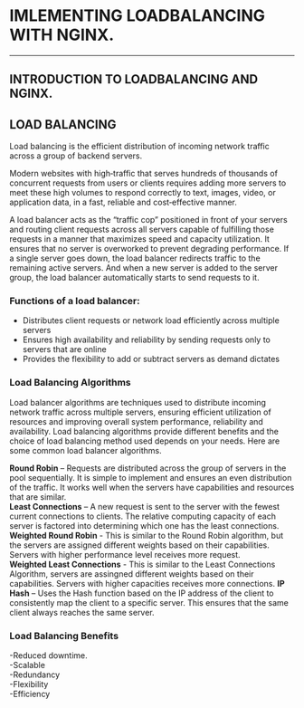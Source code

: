 # IMLEMENTING LOADBALANCING WITH NGINX.
---
## INTRODUCTION TO LOADBALANCING AND NGINX.
## LOAD BALANCING

Load balancing is the efficient distribution of incoming network traffic across a group of backend servers.

Modern websites with high‑traffic that serves hundreds of thousands of concurrent requests from users or clients requires adding more servers to meet these high volumes to respond correctly to text, images, video, or application data, in a fast, reliable and cost‑effective  manner.

A load balancer acts as the “traffic cop” positioned in front of your servers and routing client requests across all servers capable of fulfilling those requests in a manner that maximizes speed and capacity utilization. It ensures that no server is overworked to prevent degrading performance. If a single server goes down, the load balancer redirects traffic to the remaining active servers. And when a new server is added to the server group, the load balancer automatically starts to send requests to it.

### Functions of a load balancer:

- Distributes client requests or network load efficiently across multiple servers<br/>
- Ensures high availability and reliability by sending requests only to servers that are online<br/>
- Provides the flexibility to add or subtract servers as demand dictates<br/>

### Load Balancing Algorithms
Load  balancer algorithms are techniques used to distribute incoming network traffic across multiple servers, ensuring efficient utilization of resources and improving overall system performance, reliability and availability. Load balancing algorithms provide different benefits and the choice of load balancing method used depends on your needs. Here are some common load balancer algorithms.

**Round Robin** – Requests are distributed across the group of servers in the pool sequentially. It is simple to implement and ensures an even distribution of the traffic. It works well when the servers have capabilities and resources that are similar.<br/>
**Least Connections** – A new request is sent to the server with the fewest current connections to clients. The relative computing capacity of each server is factored into determining which one has the least connections.<br/>
**Weighted Round Robin** - This is similar to the Round Robin algorithm, but the servers are assigned different weights based on their capabilities. Servers with higher performance level receives more request.<br/>
**Weighted Least Connections** - This is similar to the Least Connections Algorithm, servers are assingned different weights based on their capabilities. Servers with higher capacities receives more connections.
**IP Hash** – Uses the Hash function based on the IP address of the client to consistently map the client to a specific server. This ensures that the same client always reaches the same server.


### Load Balancing Benefits 

-Reduced downtime.<br/>
-Scalable<br/>
-Redundancy<br/>
-Flexibility<br/>
-Efficiency<br/>

